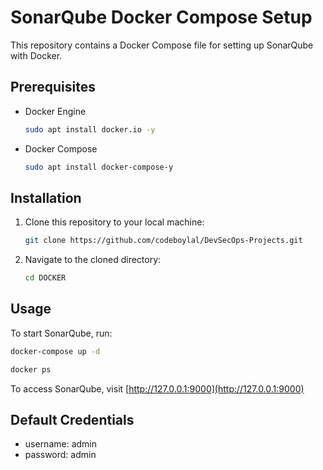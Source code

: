 # SonarQube Docker Compose Setup

This repository contains a Docker Compose file for setting up SonarQube with Docker.

## Prerequisites

- Docker Engine
    ```bash
    sudo apt install docker.io -y
    ```
- Docker Compose
    ```bash
    sudo apt install docker-compose-y
    ```
## Installation

1. Clone this repository to your local machine:

    ```bash
    git clone https://github.com/codeboylal/DevSecOps-Projects.git
    ```

2. Navigate to the cloned directory:

    ```bash
    cd DOCKER
    ```

## Usage

To start SonarQube, run:

```bash
docker-compose up -d
```
```bash
docker ps
```
To access SonarQube, visit [http://127.0.0.1:9000](http://127.0.0.1:9000)

## Default Credentials
- username: admin
- password: admin



